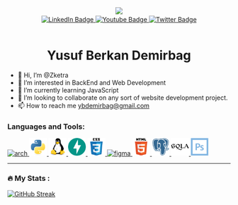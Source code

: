 <div id="header" align="center">
  <img src="https://yt3.googleusercontent.com/ytc/AOPolaTPiHmF2G8MsWKRLGCudYOtGfBNNsMIY5_yZ7HrImQ=s176-c-k-c0x00ffffff-no-rj" width="100"/>
</div>
<div id="header" align="center">
  <div id="badges">
    <a href="https://www.linkedin.com/in/yusuf-berkan-demirbag-87b9ba231/">
      <img src="https://img.shields.io/badge/LinkedIn-blue?style=for-the-badge&logo=linkedin&logoColor=white" alt="LinkedIn Badge"/>
    </a>
    <a href="https://www.youtube.com/channel/UCrXZz6P7GNJIAmq6qHNpKdw">
      <img src="https://img.shields.io/badge/YouTube-red?style=for-the-badge&logo=youtube&logoColor=white" alt="Youtube Badge"/>
    </a>
    <a href="https://twitter.com/zketra7">
      <img src="https://img.shields.io/badge/Twitter-blue?style=for-the-badge&logo=twitter&logoColor=white" alt="Twitter Badge"/>
    </a>
  </div>
  <img src="https://komarev.com/ghpvc/?username=Zketra&style=flat-square&color=blue" alt=""/>
</div>
<div id="header" align="center">
  <h1>Yusuf Berkan Demirbag</h1>
</div>


- 👋 Hi, I’m @Zketra
- 👀 I’m interested in BackEnd and Web Development
- 🌱 I’m currently learning JavaScript
- 💞️ I’m looking to collaborate on any sort of website development project.
- 📫 How to reach me ybdemirbag@gmail.com


<h3 align="left">Languages and Tools:</h3>
<p align="left">
<a href="https://archlinux.org/" target="_blank" rel="noreferrer"> <img src="https://github.com/gilbarbara/logos/blob/main/logos/archlinux.svg" alt="arch" width="40" height="40"/> </a> 
<a href="https://www.python.org" target="_blank" rel="noreferrer"> <img src="https://raw.githubusercontent.com/devicons/devicon/master/icons/python/python-original.svg" alt="python" width="40" height="40"/> </a> 
<a href="https://www.linux.org/" target="_blank" rel="noreferrer"> <img src="https://raw.githubusercontent.com/devicons/devicon/master/icons/linux/linux-original.svg" alt="linux" width="40" height="40"/> </a>
<a href="https://fastapi.tiangolo.com/" target="_blank" rel="noreferrer"> <img src="https://github.com/devicons/devicon/blob/master/icons/fastapi/fastapi-plain.svg" alt="fastapi" width="40" height="40"/> </a>
<a href="https://www.w3schools.com/css/" target="_blank" rel="noreferrer"> <img src="https://raw.githubusercontent.com/devicons/devicon/master/icons/css3/css3-original-wordmark.svg" alt="css3" width="40" height="40"/> </a>
<a href="https://www.figma.com/" target="_blank" rel="noreferrer"> <img src="https://www.vectorlogo.zone/logos/figma/figma-icon.svg" alt="figma" width="40" height="40"/> </a>
<a href="https://www.w3.org/html/" target="_blank" rel="noreferrer"> <img src="https://raw.githubusercontent.com/devicons/devicon/master/icons/html5/html5-original-wordmark.svg" alt="html5" width="40" height="40"/> </a>
<a href="https://www.postgresql.org/" target="_blank" rel="noreferrer"> <img src="https://github.com/devicons/devicon/blob/master/icons/postgresql/postgresql-plain.svg" alt="postgresql" width="40" height="40"/> </a>
<a href="https://www.sqlalchemy.org/" target="_blank" rel="noreferrer"> <img src="https://github.com/devicons/devicon/blob/55609aa5bd817ff167afce0d965585c92040787a/icons/sqlalchemy/sqlalchemy-plain.svg" alt="sqlalchemy" width="40" height="40"/> </a>
<a href="https://www.photoshop.com/en" target="_blank" rel="noreferrer"> <img src="https://raw.githubusercontent.com/devicons/devicon/master/icons/photoshop/photoshop-line.svg" alt="photoshop" width="40" height="40"/> </a>

</p>


---

### :fire: My Stats :

[![GitHub Streak](http://github-readme-streak-stats.herokuapp.com?user=Zketra&theme=dark&background=000000)](https://git.io/streak-stats)


<!---
Zketra/Zketra is a ✨ special ✨ repository because its `README.md` (this file) appears on your GitHub profile.
You can click the Preview link to take a look at your changes.
--->
